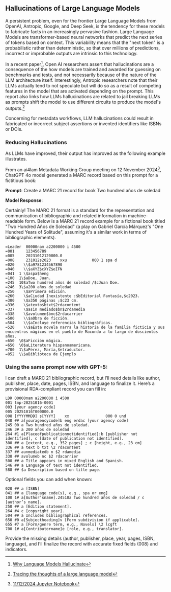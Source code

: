 ## Hallucinations of Large Language Models
A persistent problem, even for the frontier Large Language Models from OpenAI, Antropic, Google, and
Deep Seek, is the tendency for these models to fabricate facts in an increasingly pervasive fashion.
Large Language Models are transformer-based neural networks that predict
the next series of tokens based on context. This variability means that the "next token" is a
probabilistic rather than deterministic, so that over millions of predictions, incorrect or improbable 
outputs are intrinsic to this technology. 

In a recent paper[^1], Open AI researchers assert that hallucinations
are a consequence of the how models are trained and awarded for guessing on benchmarks and tests,
and not necessarily because of the nature of the LLM architecture itself. Interestingly,
Antropic researchers note that their LLMs actually tend to not speculate but will
do so as a result of competing features in the model that are activated depending on the
prompt. This report also links how LLMs hallucinations are related to jail breaking
LLMs as prompts shift the model to use different circuits to produce the model's outputs.[^2]
 
Concerning for metadata workflows, LLM hallucinations could result in fabricated or incorrect
subject assertions or invented identifiers like ISBNs or DOIs.

### Reducing Hallucinations
As LLMs have improved, their output has improved as the following example illustrates.

From an ai4lam Metadata Working Group meeting on 12 November 2024[^3], ChatGPT 4o model
generated a MARC record based on this prompt for a fictitious book:

**Prompt**: Create a MARC 21 record for book Two hundred años de soledad

**Model Response**:

Certainly! The MARC 21 format is a standard for the representation and communication of bibliographic and related information in machine-readable form. Below is a MARC 21 record example for a fictional book titled "Two Hundred Años de Soledad" (a play on Gabriel García Márquez's "One Hundred Years of Solitude", assuming it's a similar work in terms of bibliographic elements).

```plaintext
=Leader  00000nam a2200000 i 4500
=001     123456789
=005     20231012120000.0
=008     231012s2023    xxu           000 1 spa d
=020    \\$a9781234567890
=040    \\$aXYZ$cXYZ$eIFN
=041  1 \$aspa$heng
=100  1\$aDoe, Juan.
=245  10$aTwo hundred años de soledad /$cJuan Doe.
=246  3\$a200 años de soledad
=250    \$aPrimera edición.
=260    \$aCiudad Inexistente :$bEditorial Fantasía,$c2023.
=300    \$a350 páginas ;$c23 cm.
=336    \$atexto$btxt$2rdacontent
=337    \$asin mediado$bn$2rdamedia
=338    \$avolumen$bnc$2rdacarrier
=500    \\$aObra de ficción.
=504    \\$aIncluye referencias bibliográficas.
=520    \\$aEsta novela narra la historia de la familia ficticia y sus encuentros mágicos en el pueblo de Macondo a lo largo de doscientos años.
=650  \0$aFicción mágica.
=650  \0$aLiteratura hispanoamericana.
=700  1\$aPérez, María,$etraductor.
=852  \\$aBiblioteca de Ejemplo
```

### Using the same prompt now with GPT-5:

I can draft a MARC 21 bibliographic record, but I’ll need details like author, publisher, place, date, pages, ISBN, and language to finalize it. Here’s a provisional RDA-compliant record you can fill in:

```plaintext
LDR 00000nam a2200000 i 4500
001 tmp-20251016-0001
003 [your agency code]
005 20251016T000000.0
008 [YYYYMMDD] s[YYYY]    xx                000 0 und
040 ## a[youragencycode]b eng erdac [your agency code]
245 00 a Two hundred años de soledad.
246 3# a 200 años de soledad
264 #1 a[Placeofpublicationnotidentified]:b [publisher not identified], c [date of publication not identified].
300 ## a [extent, e.g., 352 pages] ; c [height, e.g., 23 cm]
336 ## a text b txt \2 rdacontent
337 ## aunmediatedb n $2 rdamedia
338 ## avolumeb nc $2 rdacarrier
500 ## a Title appears in mixed English and Spanish.
546 ## a Language of text not identified.
588 ## $a Description based on title page.
```
Optional fields you can add when known:

```plaintext
020 ## a [ISBN]
041 ## a [language code(s), e.g., spa or eng]
100 1# a[Author’sname].24510a Two hundred años de soledad / c [author’s name].
250 ## a [Edition statement].
264 #4 c [copyright year].
504 ## a Includes bibliographical references.
650 #0 a[Subjectheading]v [Form subdivision if applicable].
655 #7 a [Form/genre term, e.g., Novels] \2 lcgft
700 1# a[Contributorname]e [role, e.g., translator].
```

Provide the missing details (author, publisher, place, year, pages, ISBN, language), and I’ll finalize the record with accurate fixed fields (008) and indicators.

[^1]: [Why Language Models Hallucinate](https://openai.com/index/why-language-models-hallucinate/)
[^2]: [Tracing the thoughts of a large language model](https://www.anthropic.com/research/tracing-thoughts-language-model)
[^3]: [11/12/2024 Jupyter Notebook](https://github.com/AI4LAM/metadata-working-group/blob/main/notebooks/2024-11-12.ipynb)
